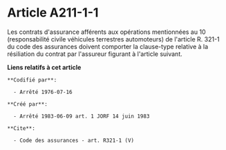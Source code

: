 # Article A211-1-1

Les contrats d'assurance afférents aux opérations mentionnées au 10 (responsabilité civile véhicules terrestres automoteurs)
de l'article R. 321-1 du code des assurances doivent comporter la clause-type relative à la résiliation du contrat par
l'assureur figurant à l'article suivant.

**Liens relatifs à cet article**

	**Codifié par**:

	  - Arrêté 1976-07-16

	**Créé par**:

	  - Arrêté 1983-06-09 art. 1 JORF 14 juin 1983

	**Cite**:

	  - Code des assurances - art. R321-1 (V)
